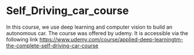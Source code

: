 # Self_Driving_car_course
In this course, we use deep learning and computer vision to build an autonomous car.
The course was offered by udemy. It is accessible via the following link
https://www.udemy.com/course/applied-deep-learningtm-the-complete-self-driving-car-course
